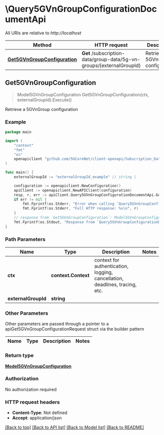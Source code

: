 # \Query5GVnGroupConfigurationDocumentApi

All URIs are relative to *http://localhost*

Method | HTTP request | Description
------------- | ------------- | -------------
[**Get5GVnGroupConfiguration**](Query5GVnGroupConfigurationDocumentApi.md#Get5GVnGroupConfiguration) | **Get** /subscription-data/group-data/5g-vn-groups/{externalGroupId} | Retrieve a 5GVnGroup configuration



## Get5GVnGroupConfiguration

> Model5GVnGroupConfiguration Get5GVnGroupConfiguration(ctx, externalGroupId).Execute()

Retrieve a 5GVnGroup configuration

### Example

```go
package main

import (
    "context"
    "fmt"
    "os"
    openapiclient "github.com/5GCoreNet/client-openapi/Subscription_Data"
)

func main() {
    externalGroupId := "externalGroupId_example" // string | 

    configuration := openapiclient.NewConfiguration()
    apiClient := openapiclient.NewAPIClient(configuration)
    resp, r, err := apiClient.Query5GVnGroupConfigurationDocumentApi.Get5GVnGroupConfiguration(context.Background(), externalGroupId).Execute()
    if err != nil {
        fmt.Fprintf(os.Stderr, "Error when calling `Query5GVnGroupConfigurationDocumentApi.Get5GVnGroupConfiguration``: %v\n", err)
        fmt.Fprintf(os.Stderr, "Full HTTP response: %v\n", r)
    }
    // response from `Get5GVnGroupConfiguration`: Model5GVnGroupConfiguration
    fmt.Fprintf(os.Stdout, "Response from `Query5GVnGroupConfigurationDocumentApi.Get5GVnGroupConfiguration`: %v\n", resp)
}
```

### Path Parameters


Name | Type | Description  | Notes
------------- | ------------- | ------------- | -------------
**ctx** | **context.Context** | context for authentication, logging, cancellation, deadlines, tracing, etc.
**externalGroupId** | **string** |  | 

### Other Parameters

Other parameters are passed through a pointer to a apiGet5GVnGroupConfigurationRequest struct via the builder pattern


Name | Type | Description  | Notes
------------- | ------------- | ------------- | -------------


### Return type

[**Model5GVnGroupConfiguration**](Model5GVnGroupConfiguration.md)

### Authorization

No authorization required

### HTTP request headers

- **Content-Type**: Not defined
- **Accept**: application/json

[[Back to top]](#) [[Back to API list]](../README.md#documentation-for-api-endpoints)
[[Back to Model list]](../README.md#documentation-for-models)
[[Back to README]](../README.md)

